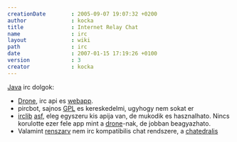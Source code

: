 ```yaml
---
creationDate        : 2005-09-07 19:07:32 +0200 
author              : kocka 
title               : Internet Relay Chat 
name                : irc 
layout              : wiki 
path                : irc 
date                : 2007-01-15 17:19:26 +0100 
version             : 3 
creator             : kocka 
---
```

[Java](java.html) irc dolgok:

*   [Drone](drone.html), irc api es [webapp](webapp.html).
*   pircbot, sajnos [GPL](GPL.html) es kereskedelmi, ugyhogy nem sokat er
*   [irclib](http://moepii.sourceforge.net) [asf](ASF.html), eleg egyszeru kis apija van, de mukodik es hasznalhato. Nincs korulotte ezer fele app mint a [drone](drone.html)-nak, de jobban beagyazhato.
*   Valamint [renszarv](renszarv.html) nem irc kompatibilis chat rendszere, a [chatedralis](http://www.chatedralis.hu/)


